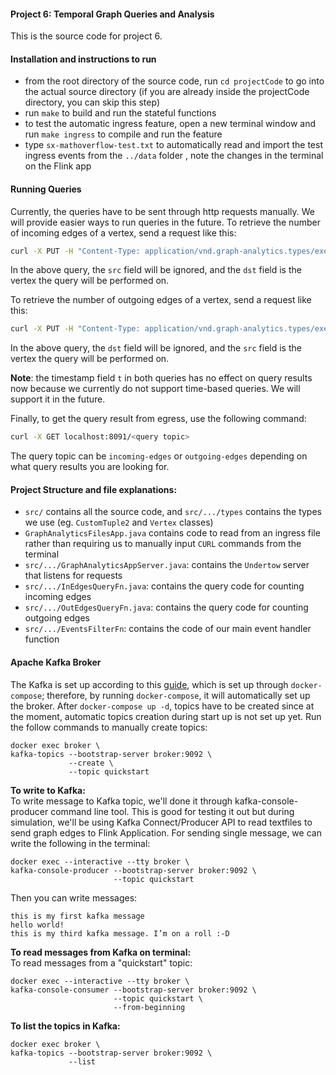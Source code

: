 #### Project 6: Temporal Graph Queries and Analysis
This is the source code for project 6.

#### Installation and instructions to run
* from the root directory of the source code, run `cd projectCode` to go into the actual source directory (if you are already inside the projectCode directory, you can skip this step)
* run `make` to build and run the stateful functions
* to test the automatic ingress feature, open a new terminal window and run `make ingress` to compile and run the feature
* type `sx-mathoverflow-test.txt` to automatically read and import the test ingress events from the `../data` folder , note the changes in the terminal on the Flink app
#### Running Queries
Currently, the queries have to be sent through http requests manually. We will provide easier ways to run queries in the future.
To retrieve the number of incoming edges of a vertex, send a request like this:
```bash
curl -X PUT -H "Content-Type: application/vnd.graph-analytics.types/execute" -d '{"task": "GET_IN_EDGES", "src": 2, "dst": 3, "t": 12344}' localhost:8090/graph-analytics.fns/filter/1
```
In the above query, the `src` field will be ignored, and the `dst` field is the vertex the query will be performed on.

To retrieve the number of outgoing edges of a vertex, send a request like this:
```bash
curl -X PUT -H "Content-Type: application/vnd.graph-analytics.types/execute" -d '{"task": "GET_OUT_EDGES", "src": 2, "dst": 3, "t": 12344}' localhost:8090/graph-analytics.fns/filter/1
```
In the above query, the `dst` field will be ignored, and the `src` field is the vertex the query will be performed on.

__Note__: the timestamp field `t` in both queries has no effect on query results now because we currently do not support time-based queries. We will support it in the future.

Finally, to get the query result from egress, use the following command:
```bash
curl -X GET localhost:8091/<query topic>
```
The query topic can be `incoming-edges` or `outgoing-edges` depending on what query results you are looking for.


#### Project Structure and file explanations:
* `src/` contains all the source code, and `src/.../types` contains the types we use (eg. `CustomTuple2` and `Vertex` classes)
* `GraphAnalyticsFilesApp.java` contains code to read from an ingress file rather than requiring us to manually input `CURL` commands from the terminal
* `src/.../GraphAnalyticsAppServer.java`: contains the `Undertow` server that listens for requests
* `src/.../InEdgesQueryFn.java`: contains the query code for counting incoming edges
* `src/.../OutEdgesQueryFn.java`: contains the query code for counting outgoing edges
* `src/.../EventsFilterFn`: contains the code of our main event handler function

#### Apache Kafka Broker
The Kafka is set up according to this [guide](https://developer.confluent.io/quickstart/kafka-docker/), which is set up through `docker-compose`; therefore, by running `docker-compose`, it will automatically set up the broker. After `docker-compose up -d`, topics have to be created since at the moment, automatic topics creation during start up is not set up yet. Run the follow commands to manually create topics:
```
docker exec broker \
kafka-topics --bootstrap-server broker:9092 \
             --create \
             --topic quickstart
```

**To write to Kafka:** <br>
To write message to Kafka topic, we'll done it through kafka-console-producer command line tool. This is good for testing it out but during simulation, we'll be using Kafka Connect/Producer API to read textfiles to send graph edges to Flink Application. For sending single message, we can write the following in the terminal:
```
docker exec --interactive --tty broker \
kafka-console-producer --bootstrap-server broker:9092 \
                       --topic quickstart
```
Then you can write messages:
```
this is my first kafka message
hello world!
this is my third kafka message. I’m on a roll :-D
```

**To read messages from Kafka on terminal:**<br>
To read messages from a "quickstart" topic:
```
docker exec --interactive --tty broker \
kafka-console-consumer --bootstrap-server broker:9092 \
                       --topic quickstart \
                       --from-beginning
```

**To list the topics in Kafka:** <br>
```
docker exec broker \
kafka-topics --bootstrap-server broker:9092 \
             --list
```